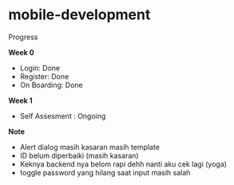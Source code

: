 # mobile-development

Progress

<b> Week 0 </b>
- Login: Done
- Register: Done 
- On Boarding: Done

<b> Week 1 </b>
- Self Assesment : Ongoing

<b> Note </b>
- Alert dialog masih kasaran masih template
- ID belum diperbaiki (masih kasaran)
- Keknya backend nya belom rapi dehh nanti aku cek lagi (yoga)
- toggle password yang hilang saat input masih salah 

